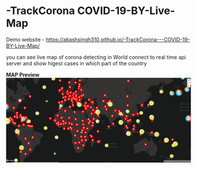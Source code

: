 # -TrackCorona COVID-19-BY-Live-Map
Demo website - https://akashsingh310.github.io/-TrackCorona---COVID-19-BY-Live-Map/

you can see live map of corona detecting in World connect to real time api server and show higest cases in which part of the country

<strong>MAP Preview</strong>
![MAP PREVIEW](https://github.com/Akashsingh310/-TrackCorona---COVID-19-BY-Live-Map/blob/master/map%20Preview.png)
